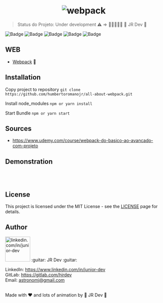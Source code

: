 <h1 align="center">
  <img src="https://i.ibb.co/g3b6q2z/webpack.png" alt="webpack" border="0">
<br>
</h1>

> Status do Projeto: Under development :warning: => :construction::construction::construction::construction::construction:
> :guitar: JR Dev :guitar:


![Badge](https://img.shields.io/github/issues/humbertoromanojr/all-about-webpack?logo=visual-studio-code&style=plastic&logo=appveyor)
![Badge](https://img.shields.io/github/forks/humbertoromanojr/all-about-webpack)
![Badge](https://img.shields.io/github/stars/humbertoromanojr/all-about-webpack)
![Badge](https://img.shields.io/github/license/humbertoromanojr/all-about-webpack)
![Badge](https://img.shields.io/twitter/url?url=https%3A%2F%2Fgithub.com%2Fhumbertoromanojr%2Fall-about-webpack)


## WEB


- [Webpack](https://webpack.js.org/) :sparkling_heart:


## Installation

Copy project to repository
`git clone https://github.com/humbertoromanojr/all-about-webpack.git`

Install node_modules
`npm or yarn install`

Start Bundle
`npm or yarn start`


## Sources

- https://www.udemy.com/course/webpack-do-basico-ao-avancado-com-projeto



## Demonstration

<br>
  
<br>

## License

This project is licensed under the MIT License - see the [LICENSE](https://opensource.org/licenses/MIT) page for details.

## Author

<img src="https://avatars1.githubusercontent.com/u/6500430?s=460&u=42d7e22fa1c77b061505fe1cfc3fcaa3e2a4d1e5&v=4" width="80" alt="linkedin.com/in/junior-dev">
:guitar: JR Dev :guitar:
<br />

LinkedIn: https://www.linkedin.com/in/junior-dev <br />
GitLab: https://gitlab.com/hjrdev <br />
Email: astronomi@gmail.com <br />
<br />

Made with :heart: and lots of animation by :guitar: JR Dev :guitar:
